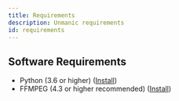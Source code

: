 ```yaml
---
title: Requirements
description: Unmanic requirements
id: requirements
---
```



## Software Requirements


 - Python (3.6 or higher) ([Install](https://www.python.org/downloads/))
 - FFMPEG (4.3 or higher recommended) ([Install](https://www.ffmpeg.org/))
